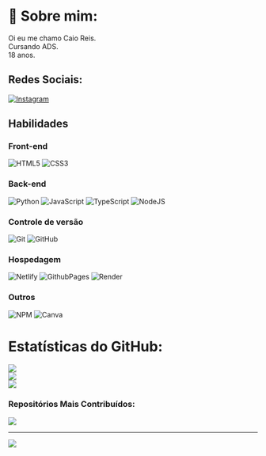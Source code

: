 # 👀 Sobre mim:
Oi eu me chamo Caio Reis.<br>Cursando ADS.<br>18 anos.


##  Redes Sociais:
[![Instagram](https://img.shields.io/badge/Instagram-%23E4405F.svg?logo=Instagram&logoColor=white)](https://instagram.com/Caio.xyz_) 


##  Habilidades

### Front-end
![HTML5](https://img.shields.io/badge/html5-%23E34F26.svg?style=flat&logo=html5&logoColor=white)  ![CSS3](https://img.shields.io/badge/css3-%231572B6.svg?style=flat&logo=css3&logoColor=white)

### Back-end
![Python](https://img.shields.io/badge/python-3670A0?style=flat&logo=python&logoColor=ffdd54)  ![JavaScript](https://img.shields.io/badge/javascript-%23323330.svg?style=flat&logo=javascript&logoColor=%23F7DF1E)  ![TypeScript](https://img.shields.io/badge/typescript-%23007ACC.svg?style=flat&logo=typescript&logoColor=white)  ![NodeJS](https://img.shields.io/badge/node.js-6DA55F?style=flat&logo=node.js&logoColor=white)  

### Controle de versão
![Git](https://img.shields.io/badge/git-%23F05033.svg?style=flat&logo=git&logoColor=white)  ![GitHub](https://img.shields.io/badge/GitHub-181717?logo=github&logoColor=white)

### Hospedagem
![Netlify](https://img.shields.io/badge/netlify-%23000000.svg?style=flat&logo=netlify&logoColor=#00C7B7) ![GithubPages](https://img.shields.io/badge/github%20pages-121013?style=flat&logo=github&logoColor=white) ![Render](https://img.shields.io/badge/Render-%46E3B7.svg?style=flat&logo=render&logoColor=white)

### Outros
![NPM](https://img.shields.io/badge/NPM-%23CB3837.svg?style=flat&logo=npm&logoColor=white)   ![Canva](https://img.shields.io/badge/Canva-%2300C4CC.svg?style=flat&logo=Canva&logoColor=white)

# Estatísticas do GitHub:
![](https://github-readme-stats.vercel.app/api?username=caioreis29974&theme=neon&hide_border=false&include_all_commits=true&count_private=false)<br/>
![](https://github-readme-streak-stats.herokuapp.com/?user=caioreis29974&theme=neon&hide_border=false)<br/>
![](https://github-readme-stats.vercel.app/api/top-langs/?username=caioreis29974&theme=neon&hide_border=false&include_all_commits=true&count_private=false&layout=compact)

### Repositórios Mais Contribuídos:
![](https://github-contributor-stats.vercel.app/api?username=caioreis29974&limit=5&theme=neon&combine_all_yearly_contributions=true)

---
[![](https://visitcount.itsvg.in/api?id=caioreis29974&icon=9&color=11)](https://visitcount.itsvg.in)
